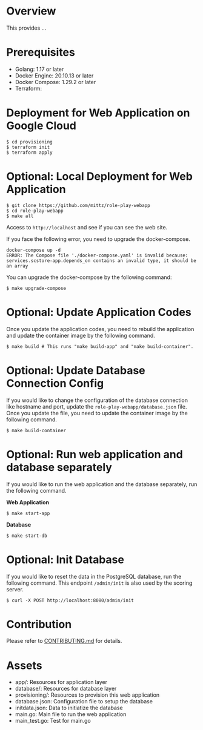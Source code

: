 # Overview

This provides ...

# Prerequisites

* Golang: 1.17 or later
* Docker Engine: 20.10.13 or later
* Docker Compose: 1.29.2 or later
* Terraform:

# Deployment for Web Application on Google Cloud

```shell
$ cd provisioning
$ terraform init
$ terraform apply
```

# Optional: Local Deployment for Web Application

```shell
$ git clone https://github.com/mittz/role-play-webapp
$ cd role-play-webapp
$ make all
```

Access to `http://localhost` and see if you can see the web site.

If you face the following error, you need to upgrade the docker-compose.

```text
docker-compose up -d
ERROR: The Compose file './docker-compose.yaml' is invalid because:
services.scstore-app.depends_on contains an invalid type, it should be an array
```

You can upgrade the docker-compose by the following command:

```shell
$ make upgrade-compose
```

# Optional: Update Application Codes

Once you update the application codes, you need to rebuild the application and update the container image by the following command.

```shell
$ make build # This runs "make build-app" and "make build-container".
```

# Optional: Update Database Connection Config

If you would like to change the configuration of the database connection like hostname and port, update the `role-play-webapp/database.json` file. Once you update the file, you need to update the container image by the following command.

```shell
$ make build-container
```

# Optional: Run web application and database separately

If you would like to run the web application and the database separately, run the following command.

**Web Application**

```shell
$ make start-app
```

**Database**

```shell
$ make start-db
```

# Optional: Init Database

If you would like to reset the data in the PostgreSQL database, run the following command. This endpoint `/admin/init` is also used by the scoring server.

```shell
$ curl -X POST http://localhost:8080/admin/init
```

# Contribution

Please refer to [CONTRIBUTING.md](/CONTRIBUTING.md) for details.

# Assets

- app/: Resources for application layer
- database/: Resources for database layer
- provisioning/: Resources to provision this web application
- database.json: Configuration file to setup the database
- initdata.json: Data to initiatize the database
- main.go: Main file to run the web application
- main_test.go: Test for main.go